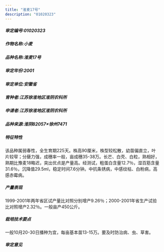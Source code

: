 ```yaml
---
title: "淮麦17号"
description: "01020323"
---
```

##### 审定编号:01020323

##### 作物名称:小麦

##### 品种名称:淮麦17号

##### 审定年份:2001

##### 审定单位:安徽省

##### 育种者:江苏徐淮地区淮阴农科所

##### 申请者:江苏徐淮地区淮阴农科所

##### 品种来源:淮阴82057×徐州7471

##### 特征特性
该品种属弱春性，全生育期225天。株高90厘米，株型较松散，幼苗偏直立，叶片较窄；分蘖力强，成穗率一般，亩成穗35-38万。长芒、白壳、白粒，熟相好，熟期比豫麦18略迟，突出优点是产量高。经测试，粗蛋白含量12.7％，湿百筋含量31.6％，沉降值29.5ml，稳定时间7.6分钟。中抗条锈病，中感纹枯、白粉病，高感赤霉病。

##### 产量表现
1999-2001年两年省区试产量比对照分别增产9.26％；2000-2001年省生产试验比对照增产2.32％。一般亩产450公斤。

##### 栽培技术要点
一般10月20-30日播种为宜，每亩基本苗13-15万。要及时防治病、虫、草害。

##### 审定意见

